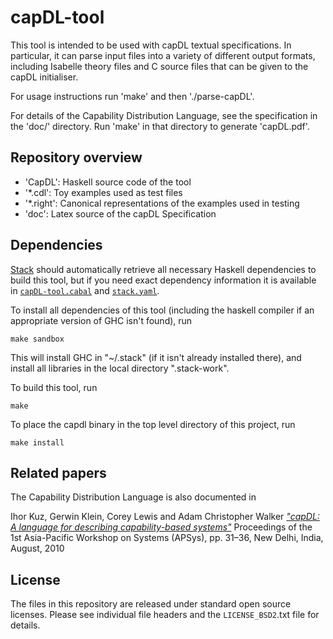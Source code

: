 <!--
  Copyright 2017, Data61
  Commonwealth Scientific and Industrial Research Organisation (CSIRO)
  ABN 41 687 119 230.

  This software may be distributed and modified according to the terms of
  the BSD 2-Clause license. Note that NO WARRANTY is provided.
  See "LICENSE_BSD2.txt" for details.

  @TAG(DATA61_BSD)
-->
# capDL-tool

This tool is intended to be used with capDL textual specifications. In
particular, it can parse input files into a variety of different output
formats, including Isabelle theory files and C source files that can be given
to the capDL initialiser.

For usage instructions run 'make' and then './parse-capDL'.

For details of the Capability Distribution Language, see the specification in
the 'doc/' directory. Run 'make' in that directory to generate 'capDL.pdf'.

## Repository overview

  * 'CapDL': Haskell source code of the tool
  * '*.cdl': Toy examples used as test files
  * '*.right': Canonical representations of the examples used in testing
  * 'doc': Latex source of the capDL Specification

## Dependencies

[Stack][1] should automatically retrieve all necessary Haskell dependencies to
build this tool, but if you need exact dependency information it is available
in [`capDL-tool.cabal`](capDL-tool.cabal) and [`stack.yaml`](stack.yaml).

  [1]: https://haskellstack.org

To install all dependencies of this tool (including the haskell compiler if an
appropriate version of GHC isn't found), run

    make sandbox

This will install GHC in "~/.stack" (if it isn't already installed there), and
install all libraries in the local directory ".stack-work".

To build this tool, run

    make

To place the capdl binary in the top level directory of this project, run

    make install

## Related papers

The Capability Distribution Language is also documented in

  Ihor Kuz, Gerwin Klein, Corey Lewis and Adam Christopher Walker
  [_"capDL: A language for describing capability-based systems"_][CapDL]
  Proceedings of the 1st Asia-Pacific Workshop on Systems (APSys), pp. 31–36,
  New Delhi, India, August, 2010

  [CapDL]: https://ts.data61.csiro.au/publications/papers/Kuz_KLW_10.pdf

## License

The files in this repository are released under standard open source licenses.
Please see individual file headers and the `LICENSE_BSD2`.txt file for details.
